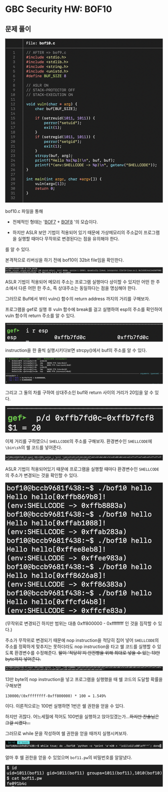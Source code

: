 # GBC Security HW: BOF10

## 문제 풀이 

![1](img/1.png)

bof10.c 파일을 통해 
- 전체적인 형태는 '[BOF7](https://github.com/HDSeungJun/gbc_security_hw/blob/main/HW-7/bof7.md) + [BOF8](https://github.com/HDSeungJun/gbc_security_hw/blob/main/HW-7/bof8.md)
'의 모습이다. 

- 하지만 ASLR 보안 기법이 적용되어 있기 때문에 가상메모리의 주소값이 프로그램을 실행할 때마다 무작위로 변경된다는 점을 유의해야 한다.

를 알 수 있다.

본격적으로 리버싱을 하기 전에 bof10이 32bit file임을 확인한다.  

![2](img/2.png)

ASLR 기법이 적용되어 메모리 주소는 프로그램 실행마다 상이할 수 있지만 
어떤 한 주소에서 다른 어떤 한 주소, 즉 상대주소는 동일하다는 점을 명심해야 한다.

그러므로 Buf에서 부터 vuln() 함수의 return address 까지의 거리를 구해보자. 

프로그램을 gef로 실행 후 vuln 함수에 break를 걸고 실행하여 esp의 주소를 확인하여 vuln 함수의 return 주소를 알 수 있다.

![8](img/8.png)

instruction을 한 줄씩 실행시키다보면 strcpy()에서 buf의 주소를 알 수 있다.

![9](img/9.png)

그리고 그 둘의 차를 구하여 상대주소인 buf와 return 사이의 거리가 20임을 알 수 있다. 

![10](img/10.png)

이제 거리를 구하였으니 `SHELLCODE`의 주소를 구해보자. 환경변수인 `SHELLCODE`에 `\bin\sh`의 쉘 코드를 넣어준다. 

![3](img/3.png)

ASLR 기법이 적용되어있기 때문에 프로그램을 실행할 때마다 환경변수인 `SHELLCODE`의 주소가 변경되는 것을 확인할 수 있다.

![4](img/4.png)

(무작위로 변경되긴 하지만 범위는 대충 0xff800000 - 0xffffffff 인 것을 짐작할 수 있다.)

주소가 무작위로 변경되기 때문에 nop instruction을 적당히 집어 넣어 `SHELLCODE`의 주소를 정확하게 맞추지는 못하더라도 nop instruction을 타고 쉘 코드를 실행할 수 있도록 환경변수를 수정해준다. ~~말이 '적당히'지 안전빵을 위해 최대로 넣을 수 있는 13만 byte까지 넣어준다.~~ 

![5](img/5.png)

13만 byte의 nop instruction을 넣고 프로그램을 실행했을 때 쉘 코드의 도달할 확률을 구해보면 

`130000/(0xffffffff-0xff800000) * 100 = 1.549%`

이다. 이론적으로는 100번 실행하면 1번은 쉘 권한을 얻을 수 있다. 

하지만 귀찮다. 어느세월에 적어도 100번을 실행하고 앉아있겠는가...~~하지만 찬솔님은 그걸 시켰다...~~

그러므로 while 문을 작성하여 쉘 권한을 얻을 때까지 실행시켜보자.

![6](img/6.png)

얼마 후 쉘 권한을 얻을 수 있었으며 `bof11.pw`의 비밀번호를 알알냈다.

![7](img/7.png)
